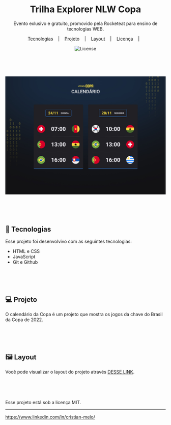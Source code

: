 <h1 align="center"> Trilha Explorer NLW Copa </h1>
<p align="center">Evento exlusivo e gratuito, promovido pela Rocketeat para ensino de tecnologias WEB. </p>

<p align="center">
<a href="#-tecnologias">Tecnologias</a>&nbsp;&nbsp;&nbsp;&nbsp;|&nbsp;&nbsp;&nbsp;
<a href="#-projeto">Projeto</a>&nbsp;&nbsp;&nbsp;&nbsp;|&nbsp;&nbsp;&nbsp;
<a href="#-layout">Layout</a>&nbsp;&nbsp;&nbsp;&nbsp;|&nbsp;&nbsp;&nbsp;
<a href="#-memo-license">Licença</a>&nbsp;&nbsp;&nbsp;&nbsp;|&nbsp;&nbsp;&nbsp;
</p>

<p align="center">
<img alt="License" src="https://img.shields.io/static/v1?label=license&message=MIT&color=49AA26&labelCOlor=000000"></img>
</p>

<br><br><br>

<p align="center">
<img alt="calendario da copa" src=".github/preview.jpg"></img>
</p>

<br><br><br>

## 🚀 Tecnologias

Esse projeto foi desenvolvivo com as seguintes tecnologias:

- HTML e CSS
- JavaScript
- Git e Github

<br><br><br>

## 💻 Projeto

O calendário da Copa é um projeto que mostra os jogos da chave do Brasil da Copa de 2022.

<br><br><br>

## 🖼️ Layout

Você pode visualizar o layout do projeto através [DESSE LINK](https://www.figma.com/file/AAZVQKtKd7X703W0m3EYVO/Calend%C3%A1rio-de-Jogos-(Community)?node-id=122%3A130github.com/).

<br><br><br>

Esse projeto está sob a licença MIT.

---

https://www.linkedin.com/in/cristian-melo/


